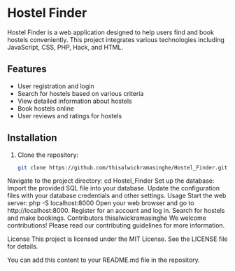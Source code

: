 # Hostel Finder

Hostel Finder is a web application designed to help users find and book hostels conveniently. This project integrates various technologies including JavaScript, CSS, PHP, Hack, and HTML.

## Features

- User registration and login
- Search for hostels based on various criteria
- View detailed information about hostels
- Book hostels online
- User reviews and ratings for hostels

## Installation

1. Clone the repository:
   ```bash
   git clone https://github.com/thisalwickramasinghe/Hostel_Finder.git
Navigate to the project directory:
cd Hostel_Finder
Set up the database:
Import the provided SQL file into your database.
Update the configuration files with your database credentials and other settings.
Usage
Start the web server:
php -S localhost:8000
Open your web browser and go to http://localhost:8000.
Register for an account and log in.
Search for hostels and make bookings.
Contributors
thisalwickramasinghe
We welcome contributions! Please read our contributing guidelines for more information.

License
This project is licensed under the MIT License. See the LICENSE file for details.


You can add this content to your README.md file in the repository.
